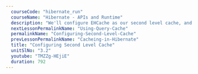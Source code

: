 ```yaml
---
  courseCode: "hibernate_run"
  courseName: "Hibernate - APIs and Runtime"
  description: "We'll configure EHCache as our second level cache, and then put it to work. We'll fetch an object across two sessions, and we'll see how Hibernate's second level cache comes into play to save a database query."
  nextLessonPermalinkName: "Using-Query-Cache"
  permalinkName: "Configuring-Second-Level-Cache"
  prevLessonPermalinkName: "Cacheing-in-Hibernate"
  title: "Configuring Second Level Cache"
  unitSlNo: "3.2"
  youtube: "TMZZg-HEjiE"
  duration: 792
---
```


